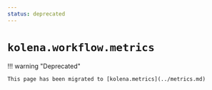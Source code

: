 ```yaml
---
status: deprecated
---
```


# `kolena.workflow.metrics`

!!! warning "Deprecated"

	This page has been migrated to [kolena.metrics](../metrics.md)
